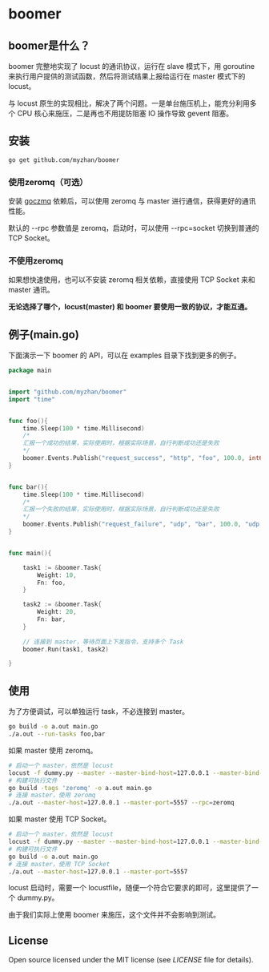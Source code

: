 # boomer

## boomer是什么？

boomer 完整地实现了 locust 的通讯协议，运行在 slave 模式下，用 goroutine 来执行用户提供的测试函数，然后将测试结果上报给运行在 master 模式下的 locust。

与 locust 原生的实现相比，解决了两个问题。一是单台施压机上，能充分利用多个 CPU 核心来施压，二是再也不用提防阻塞 IO 操作导致 gevent 阻塞。

## 安装

```bash
go get github.com/myzhan/boomer
```

### 使用zeromq（可选）
安装 [goczmq](https://github.com/zeromq/goczmq#building-from-source-linux) 依赖后，可以使用 zeromq 与 master 进行通信，获得更好的通讯性能。

默认的 --rpc 参数值是 zeromq，启动时，可以使用 --rpc=socket 切换到普通的 TCP Socket。

### 不使用zeromq
如果想快速使用，也可以不安装 zeromq 相关依赖，直接使用 TCP Socket 来和 master 通讯。

**无论选择了哪个，locust(master) 和 boomer 要使用一致的协议，才能互通。**

## 例子(main.go)
下面演示一下 boomer 的 API，可以在 examples 目录下找到更多的例子。

```go
package main


import "github.com/myzhan/boomer"
import "time"


func foo(){
    time.Sleep(100 * time.Millisecond)
    /*
    汇报一个成功的结果，实际使用时，根据实际场景，自行判断成功还是失败
    */
    boomer.Events.Publish("request_success", "http", "foo", 100.0, int64(10))
}


func bar(){
    time.Sleep(100 * time.Millisecond)
    /*
    汇报一个失败的结果，实际使用时，根据实际场景，自行判断成功还是失败
    */
    boomer.Events.Publish("request_failure", "udp", "bar", 100.0, "udp error")
}


func main(){

    task1 := &boomer.Task{
        Weight: 10,
        Fn: foo,
    }

    task2 := &boomer.Task{
        Weight: 20,
        Fn: bar,
    }
    
    // 连接到 master，等待页面上下发指令，支持多个 Task
    boomer.Run(task1, task2)

}
```

## 使用

为了方便调试，可以单独运行 task，不必连接到 master。

```bash
go build -o a.out main.go
./a.out --run-tasks foo,bar
```

如果 master 使用 zeromq。

```bash
# 启动一个 master，依然是 locust
locust -f dummy.py --master --master-bind-host=127.0.0.1 --master-bind-port=5557
# 构建可执行文件
go build -tags 'zeromq' -o a.out main.go
# 连接 master，使用 zeromq
./a.out --master-host=127.0.0.1 --master-port=5557 --rpc=zeromq
```

如果 master 使用 TCP Socket。

```bash
# 启动一个 master，依然是 locust
locust -f dummy.py --master --master-bind-host=127.0.0.1 --master-bind-port=5557
# 构建可执行文件
go build -o a.out main.go
# 连接 master，使用 TCP Socket
./a.out --master-host=127.0.0.1 --master-port=5557
```

locust 启动时，需要一个 locustfile，随便一个符合它要求的即可，这里提供了一个 dummy.py。

由于我们实际上使用 boomer 来施压，这个文件并不会影响到测试。

## License

Open source licensed under the MIT license (see _LICENSE_ file for details).
